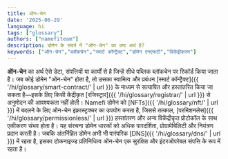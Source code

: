 ```yaml
---
title: ऑन-चेन
date: '2025-06-29'
language: hi
tags: ["glossary"]
authors: ["namefiteam"]
description: डोमेन के संदर्भ में "ऑन-चेन" का क्या अर्थ है?
keywords: ["ऑन-चेन","ब्लॉकचेन","स्मार्ट कॉन्ट्रैक्ट","डोमेन एनएफटी","विकेंद्रीकरण"]
---
```



**ऑन-चेन** का अर्थ ऐसे डेटा, संपत्तियों या कार्यों से है जिन्हें सीधे पब्लिक ब्लॉकचेन पर रिकॉर्ड किया जाता है। जब कोई डोमेन "ऑन-चेन" होता है, तो उसका स्वामित्व और प्रबंधन [स्मार्ट कॉन्ट्रैक्ट]({{ '/hi/glossary/smart-contract/' | url }}) के माध्यम से सत्यापित और हस्तांतरित किया जा सकता है—इसके लिए किसी केंद्रीकृत [रजिस्ट्रार]({{ '/hi/glossary/registrar/' | url }}) से अनुमोदन की आवश्यकता नहीं होती। Namefi डोमेन को [NFTs]({{ '/hi/glossary/nft/' | url }}) में बदलने के लिए ऑन-चेन इंफ्रास्ट्रक्चर का उपयोग करता है, जिससे तत्काल, [परमिशनलेस]({{ '/hi/glossary/permissionless/' | url }}) हस्तांतरण और अन्य विकेंद्रीकृत प्रोटोकॉल के साथ एकीकरण संभव होता है। यह संरचना डोमेन धारकों को अधिक पारदर्शिता, प्रोग्रामेबिलिटी और नियंत्रण प्रदान करती है। जबकि अंतर्निहित डोमेन अभी भी पारंपरिक [DNS]({{ '/hi/glossary/dns/' | url }}) में रहता है, इसका टोकनाइज्ड प्रतिनिधित्व ऑन-चेन एक सुरक्षित और इंटरऑपरेबल संपत्ति के रूप में रहता है।